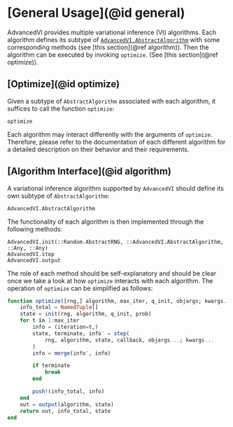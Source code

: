 
# [General Usage](@id general)

AdvancedVI provides multiple variational inference (VI) algorithms.
Each algorithm defines its subtype of [`AdvancedVI.AbstractAlgorithm`](@ref) with some corresponding methods (see [this section](@ref algorithm)).
Then the algorithm can be executed by invoking `optimize`. (See [this section](@ref optimize)).

## [Optimize](@id optimize)

Given a subtype of `AbstractAlgorithm` associated with each algorithm, it suffices to call the function `optimize`:

```@docs
optimize
```

Each algorithm may interact differently with the arguments of `optimize`.
Therefore, please refer to the documentation of each different algorithm for a detailed description on their behavior and their requirements.

## [Algorithm Interface](@id algorithm)

A variational inference algorithm supported by `AdvancedVI` should define its own subtype of `AbstractAlgorithm`:

```@docs
AdvancedVI.AbstractAlgorithm
```

The functionality of each algorithm is then implemented through the following methods:

```@docs
AdvancedVI.init(::Random.AbstractRNG, ::AdvancedVI.AbstractAlgorithm, ::Any, ::Any)
AdvancedVI.step
AdvancedVI.output
```

The role of each method should be self-explanatory and should be clear once we take a look at how `optimize` interacts with each algorithm.
The operation of `optimize` can be simplified as follows:

```julia
function optimize([rng,] algorithm, max_iter, q_init, objargs; kwargs...)
    info_total = NamedTuple[]
    state = init(rng, algorithm, q_init, prob)
    for t in 1:max_iter
        info = (iteration=t,)
        state, terminate, info′ = step(
            rng, algorithm, state, callback, objargs...; kwargs...
        )
        info = merge(info′, info)

        if terminate
            break
        end

        push!(info_total, info)
    end
    out = output(algorithm, state)
    return out, info_total, state
end
```
